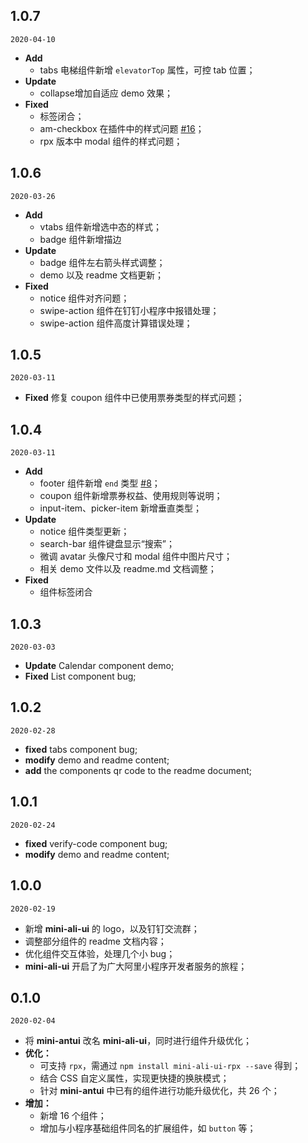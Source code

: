 ## 1.0.7
`2020-04-10`
* **Add**
  * tabs 电梯组件新增 `elevatorTop` 属性，可控 tab 位置；
* **Update**
  * collapse增加自适应 demo 效果；
* **Fixed**
  * 标签闭合；
  * am-checkbox 在插件中的样式问题 [#16](https://github.com/Alibaba-mp/mini-ali-ui/pull/16)；
  * rpx 版本中 modal 组件的样式问题；

## 1.0.6
`2020-03-26`
* **Add**
  * vtabs 组件新增选中态的样式；
  * badge 组件新增描边
* **Update**
  * badge 组件左右箭头样式调整；
  * demo 以及 readme 文档更新；
* **Fixed**
  * notice 组件对齐问题；
  * swipe-action 组件在钉钉小程序中报错处理；
  * swipe-action 组件高度计算错误处理；

## 1.0.5
`2020-03-11`
* **Fixed** 修复 coupon 组件中已使用票券类型的样式问题；

## 1.0.4
`2020-03-11`
* **Add**
  * footer 组件新增 `end` 类型 [#8](https://github.com/Alibaba-mp/mini-ali-ui/issues/8)；
  * coupon 组件新增票券权益、使用规则等说明；
  * input-item、picker-item 新增垂直类型；
* **Update**
  * notice 组件类型更新；
  * search-bar 组件键盘显示“搜索”；
  * 微调 avatar 头像尺寸和 modal 组件中图片尺寸；
  * 相关 demo 文件以及 readme.md 文档调整；
* **Fixed**
  * 组件标签闭合

## 1.0.3
`2020-03-03`
* **Update** Calendar component demo;
* **Fixed** List component bug;

## 1.0.2
`2020-02-28`
* **fixed** tabs component bug;
* **modify** demo and readme content;
* **add** the components qr code to the readme document;

## 1.0.1
`2020-02-24`
* **fixed** verify-code component bug;
* **modify** demo and readme content;

## 1.0.0
`2020-02-19`
* 新增 **mini-ali-ui** 的 logo，以及钉钉交流群；
* 调整部分组件的 readme 文档内容；
* 优化组件交互体验，处理几个小 bug；
* **mini-ali-ui** 开启了为广大阿里小程序开发者服务的旅程；

## 0.1.0
`2020-02-04`
* 将 **mini-antui** 改名 **mini-ali-ui**，同时进行组件升级优化；
* **优化：**
  * 可支持 `rpx`，需通过 `npm install mini-ali-ui-rpx --save` 得到；
  * 结合 CSS 自定义属性，实现更快捷的换肤模式；
  * 针对 **mini-antui** 中已有的组件进行功能升级优化，共 26 个；
* **增加：**
  * 新增 16 个组件；
  * 增加与小程序基础组件同名的扩展组件，如 `button` 等；


